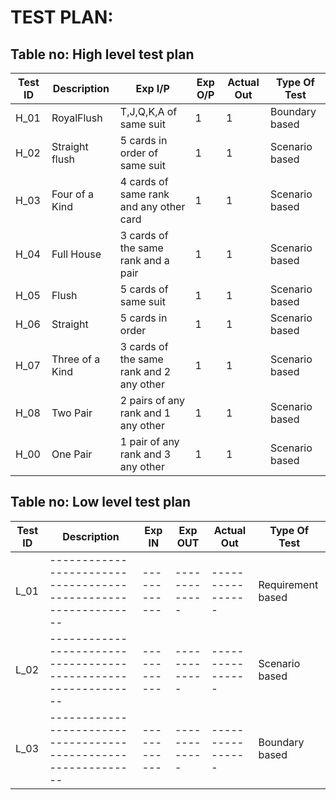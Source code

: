 # TEST PLAN:

## Table no: High level test plan

| **Test ID** | **Description**   | **Exp I/P** | **Exp O/P** | **Actual Out** | **Type Of Test** | 
|-------------|-----------------  |-------------|-------------|----------------|------------------|
|  H_01       |RoyalFlush   |T,J,Q,K,A of same suit|1|1|Boundary based|
|  H_02       |Straight flush|5 cards in order of same suit|1|1|Scenario based|
|  H_03       |Four of a Kind |4 cards of same rank and any other card|1|1|Scenario based|
|  H_04       |Full House |3 cards of the same rank and a pair |1|1|Scenario based|
|  H_05       |Flush |5 cards of same suit|1|1|Scenario based|
|  H_06       |Straight |5 cards in order|1|1|Scenario based|
|  H_07       |Three of a Kind |3 cards of the same rank and 2 any other|1|1|Scenario based|
|  H_08       |Two Pair |2 pairs of any rank and 1 any other|1|1|Scenario based|
|  H_00       |One Pair |1 pair of any rank and 3 any other|1|1|Scenario based|

## Table no: Low level test plan

| **Test ID** | **Description**                                              | **Exp IN** | **Exp OUT** | **Actual Out** |**Type Of Test**  |    
|-------------|--------------------------------------------------------------|------------|-------------|----------------|------------------|
|  L_01       |--------------------------------------------------------------|  ------------|-------------|----------------|Requirement based |
|  L_02       |--------------------------------------------------------------|  ------------|-------------|----------------|Scenario based    |
|  L_03       |--------------------------------------------------------------|  ------------|-------------|----------------|Boundary based    |